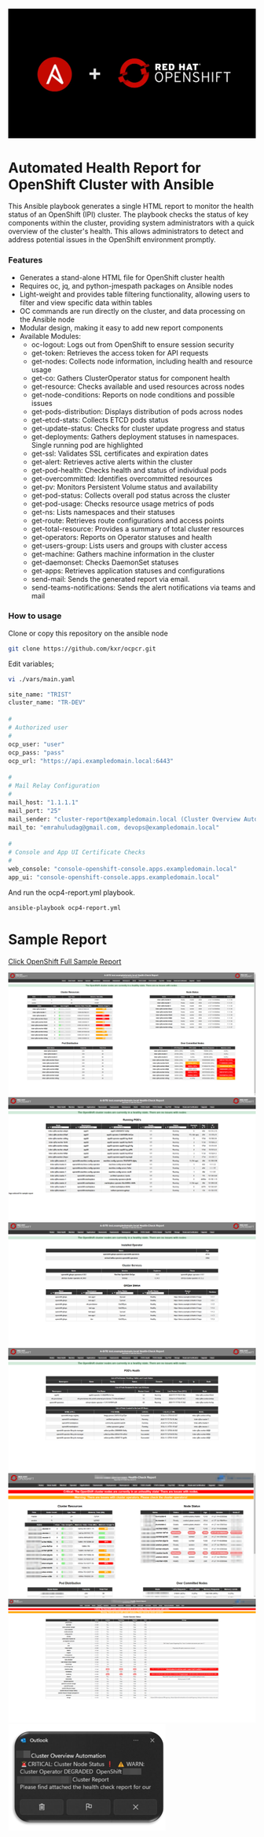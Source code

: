 
![](./img/Ansible-and-Openshift.png? ':size=50%')

# Automated Health Report for OpenShift Cluster with Ansible

This Ansible playbook generates a single HTML report to monitor the health status of an OpenShift (IPI) cluster. The playbook checks the status of key components within the cluster, providing system administrators with a quick overview of the cluster's health. This allows administrators to detect and address potential issues in the OpenShift environment promptly.

### Features

* Generates a stand-alone HTML file for OpenShift cluster health
* Requires oc, jq, and python-jmespath packages on Ansible nodes
* Light-weight and provides table filtering functionality, allowing users to filter and view specific data within tables
* OC commands are run directly on the cluster, and data processing on the Ansible node
* Modular design, making it easy to add new report components
* Available Modules:
 	* oc-logout: Logs out from OpenShift to ensure session security
	* get-token: Retrieves the access token for API requests
	* get-nodes: Collects node information, including health and resource usage
	* get-co: Gathers ClusterOperator status for component health
	* get-resource: Checks available and used resources across nodes
	* get-node-conditions: Reports on node conditions and possible issues
	* get-pods-distribution: Displays distribution of pods across nodes
	* get-etcd-stats: Collects ETCD pods status
	* get-update-status: Checks for cluster update progress and status
	* get-deployments: Gathers deployment statuses in namespaces. Single running pod are highlighted
	* get-ssl: Validates SSL certificates and expiration dates
	* get-alert: Retrieves active alerts within the cluster
	* get-pod-health: Checks health and status of individual pods
	* get-overcommitted: Identifies overcommitted resources
	* get-pv: Monitors Persistent Volume status and availability
	* get-pod-status: Collects overall pod status across the cluster
	* get-pod-usage: Checks resource usage metrics of pods
	* get-ns: Lists namespaces and their statuses
	* get-route: Retrieves route configurations and access points
	* get-total-resource: Provides a summary of total cluster resources
	* get-operators: Reports on Operator statuses and health
	* get-users-group: Lists users and groups with cluster access
	* get-machine: Gathers machine information in the cluster
	* get-daemonset: Checks DaemonSet statuses
	* get-apps: Retrieves application statuses and configurations
	* send-mail: Sends the generated report via email.
	* send-teams-notifications: Sends the alert notifications via teams and mail

### How to usage

Clone or copy this repository on the ansible node

```bash
git clone https://github.com/kxr/ocpcr.git
```

Edit variables;
```bash
vi ./vars/main.yaml 
```

```bash
site_name: "TRIST"
cluster_name: "TR-DEV"

#
# Authorized user
#
ocp_user: "user"
ocp_pass: "pass"
ocp_url: "https://api.exampledomain.local:6443"

#
# Mail Relay Configuration
#
mail_host: "1.1.1.1"
mail_port: "25"
mail_sender: "cluster-report@exampledomain.local (Cluster Overview Automation)"
mail_to: "emrahuludag@gmail.com, devops@exampledomain.local"

#
# Console and App UI Certificate Checks
#
web_console: "console-openshift-console.apps.exampledomain.local"
app_ui: "console-openshift-console.apps.exampledomain.local"

```

And run the ocp4-report.yml playbook.

```bash
ansible-playbook ocp4-report.yml
```

# Sample Report

[ Click OpenShift Full Sample Report](./openshift/img/openshift-sample-report.html)

![](./img/ocp-report-sample01.png? ':size=50%')
![](./img/ocp-report-sample02.png? ':size=50%')
![](./img/ocp-report-sample03.png? ':size=50%')
![](./img/ocp-report-sample04.png? ':size=50%')
![](./img/ocp-report-sample05.png? ':size=50%')
![](./img/ocp-report-sample06.png? ':size=50%')
![](./img/ocp-report-sample07.png? ':size=50%')

